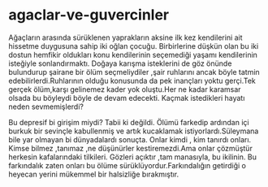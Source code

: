 # agaclar-ve-guvercinler
 Ağaçların arasında sürüklenen yaprakların aksine ilk kez kendilerini ait hissetme duygusuna sahip iki oğlan çocuğu. Birbirlerine düşkün olan bu iki dostun hemfikir oldukları konu kendilerinin seçemediği yaşamı kendilerinin isteğiyle sonlandırmaktı. Doğaya karışma isteklerini de göz önünde bulundurup şairane bir ölüm seçmeliydiler ,şair ruhlarını ancak böyle tatmin edebilirlerdi.Ruhlarının olduğu konusunda da pek inançları yoktu gerçi.Tek gerçek ölüm,karşı gelinemez kader yok oluştu.Her ne kadar karamsar olsada bu böyleydi böyle de devam edecekti. Kaçmak istedikleri hayatı neden sevmemişlerdi?
 
 Bu depresif bi girişim miydi? Tabii ki değildi. Ölümü farkedip ardından içi burkuk bir sevinçle kabullenmiş ve artık kucaklamak istiyorlardı.Süleymana bile yar olmayan bi dünyadalardı sonuçta. Onlar kimdi , kim tanırdı onları. Kimse bilmez ,tanımaz ,ne düşünürler kestiremezdi.Ama onlar çözmüştür herkesin kafalarındaki tilkileri. Gözleri açıktır ,tam manasıyla, bu ikilinin. Bu farkındalık zaten onları bu ölüme sürüklüyordur.Farkındalığın getirdiği o heyecan yerini mükemmel bir halsizliğe bırakmıştır.
